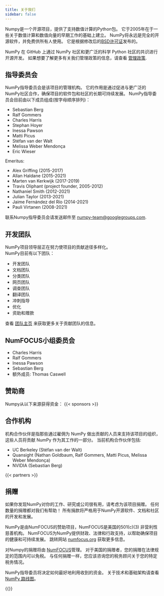```yaml
---
title: 关于我们
sidebar: false
---
```


Numpy是一个开源项目，提供了支持数值计算的Python包。 它于2005年在于一些关于数值计算和数值向量的早期工作的基础上建立。 NumPy将永远是完全的开源软件，并免费供所有人使用。 它是根据修改后的[BSD许可证](https://github.com/numpy/numpy/blob/main/LICENSE.txt)发布的。

NumPy 在 GitHub 上通过 NumPy 社区和更广泛的科学 Python 社区的共识进行开源开发。 如果想要了解更多有关我们管理政策的信息，请查看 [管理政策](https://www.numpy.org/devdocs/dev/governance/index.html).


## 指导委员会

NumPy指导委员会是该项目的管理机构。 它的作用是通过促进与更广泛的NumPy社区合作，确保项目的软件包和社区的长期可持续发展。 NumPy指导委员会目前由以下成员组成(按字母顺序排列)：

- Sebastian Berg
- Ralf Gommers
- Charles Harris
- Stephan Hoyer
- Inessa Pawson
- Matti Picus
- Stéfan van der Walt
- Melissa Weber Mendonça
- Eric Wieser

Emeritus:

- Alex Griffing (2015-2017)
- Allan Haldane (2015-2021)
- Marten van Kerkwijk (2017-2019)
- Travis Oliphant (project founder, 2005-2012)
- Nathaniel Smith (2012-2021)
- Julian Taylor (2013-2021)
- Jaime Fernández del Río (2014-2021)
- Pauli Virtanen (2008-2021)

联系Numpy指导委员会请发送邮件至 numpy-team@googlegroups.com.

## 开发团队

NumPy项目领导层正在努力使项目的贡献途径多样化。<br> NumPy目前有以下团队：

- 开发团队
- 文档团队
- 分类团队
- 网页团队
- 调查团队
- 翻译团队
- 冲刺指导
- 优化
- 资助和赠款

查看 [团队主页](/teams) 来获取更多关于贡献团队的信息。

## NumFOCUS小组委员会

- Charles Harris
- Ralf Gommers
- Inessa Pawson
- Sebastian Berg
- 额外成员: Thomas Caswell

## 赞助商

Numpy从以下来源获得资金：
{{< sponsors >}}


## 合作机构

机构合作伙伴是指那些通过雇佣为 NumPy 做出贡献的人员来支持该项目的组织，这些人员将贡献 NumPy 作为其工作的一部分。 当前机构合作伙伴包括:

- UC Berkeley (Stéfan van der Walt)
- Quansight (Nathan Goldbaum, Ralf Gommers, Matti Picus, Melissa Weber Mendonça)
- NVIDIA (Sebastian Berg)

{{< partners >}}


## 捐赠

如果你发现NumPy对你的工作、研究或公司很有用，请考虑为该项目捐赠。 任何数量的捐赠都对我们有帮助！ 所有捐款将严格用于NumPy开源软件、文档和社区的开发和发展。

NumPy是由NumFOCUS的赞助项目，NumFOCUS是美国的501(c)(3) 非营利性慈善机构。 NumFOCUS为NumPy提供财政、法律和行政支持，以帮助确保项目的健康和可持续发展。 跳转网站 [numfocus.org](https://numfocus.org) 获取更多信息。

对Numpy的捐赠将由 [NumFOCUS](https://numfocus.org)管理。 对于美国的捐赠者，您的捐赠在法律规定的范围内可以免税。 与任何捐赠一样，您应该咨询您的税务顾问关于您的特定税务情况。

NumPy指导委员将决定如何最好地利用收到的资金。 关于技术和基础架构请查看 [NumPy 路线图](https://www.numpy.org/neps/index.html#roadmap)。

{{<opencollective>}}

